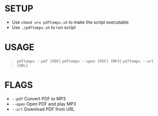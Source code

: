 # SETUP
* Use `chmod u+x pdftompv.sh` to make the script executable
* Use `./pdftompv.sh` to run script

# USAGE
> `pdftompv --pdf [PDF]`
> `pdftompv --open [PDF] [MP3]`
> `pdftompv --url [URL]`

# FLAGS
*  `--pdf`   Convert PDF to MP3
*  `--open`  Open PDF and play MP3
*  `--url`   Download PDF from URL
